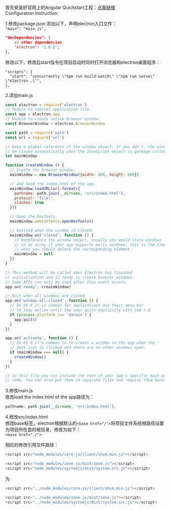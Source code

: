 首先安装好官网上的Angular Quickstart工程：[点我链接](https://angular.io/docs/ts/latest/guide/setup.html)  
Configuration Instruction:

1.修改package.json
添加以下，声明electron入口文件：  
`"main": "main.js",`

```json
"devDependencies": {
    // other dependencies
    "electron": "1.6.2",
},
```
修改以下，修改后start指令在项目启动时同时打开浏览器和electron桌面程序：  
```
"scripts": {
  "start": "concurrently \"npm run build:watch\" \"npm run serve\" \"electron .\"",
},
```

2.添加main.js
```JavaScript
const electron = require('electron')
// Module to control application life.
const app = electron.app
// Module to create native browser window.
const BrowserWindow = electron.BrowserWindow

const path = require('path')
const url = require('url')

// Keep a global reference of the window object, if you don't, the window will
// be closed automatically when the JavaScript object is garbage collected.
let mainWindow

function createWindow () {
  // Create the browser window.
  mainWindow = new BrowserWindow({width: 800, height: 600})

  // and load the index.html of the app.
  mainWindow.loadURL(url.format({
    pathname: path.join(__dirname, 'src/index.html'),
    protocol: 'file:',
    slashes: true
  }))

  // Open the DevTools.
  mainWindow.webContents.openDevTools()

  // Emitted when the window is closed.
  mainWindow.on('closed', function () {
    // Dereference the window object, usually you would store windows
    // in an array if your app supports multi windows, this is the time
    // when you should delete the corresponding element.
    mainWindow = null
  })
}

// This method will be called when Electron has finished
// initialization and is ready to create browser windows.
// Some APIs can only be used after this event occurs.
app.on('ready', createWindow)

// Quit when all windows are closed.
app.on('window-all-closed', function () {
  // On OS X it is common for applications and their menu bar
  // to stay active until the user quits explicitly with Cmd + Q
  if (process.platform !== 'darwin') {
    app.quit()
  }
})

app.on('activate', function () {
  // On OS X it's common to re-create a window in the app when the
  // dock icon is clicked and there are no other windows open.
  if (mainWindow === null) {
    createWindow()
  }
})

// In this file you can include the rest of your app's specific main process
// code. You can also put them in separate files and require them here.

```

3.修改main.js  
修改load the index.html of the app路径为：
```JavaScript
pathname: path.join(__dirname, 'src/index.html'),
```

4.修改src/index.html  
修改base标签，electron根据默认的`<base href="/">`将项目文件系统根路径设置为项目所在盘的根目录，修改为如下：  
`<base href="./">`

相应的修改引用文件路径：
```JavaScript
<script src="node_modules/core-js/client/shim.min.js"></script>

<script src="node_modules/zone.js/dist/zone.js"></script>
<script src="node_modules/systemjs/dist/system.src.js"></script>
```
为
```JavaScript
<script src="../node_modules/core-js/client/shim.min.js"></script>

<script src="../node_modules/zone.js/dist/zone.js"></script>
<script src="../node_modules/systemjs/dist/system.src.js"></script>
```
